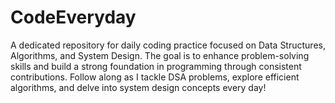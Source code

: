 # CodeEveryday
A dedicated repository for daily coding practice focused on Data Structures, Algorithms, and System Design. The goal is to enhance problem-solving skills and build a strong foundation in programming through consistent contributions. Follow along as I tackle DSA problems, explore efficient algorithms, and delve into system design concepts every day!
